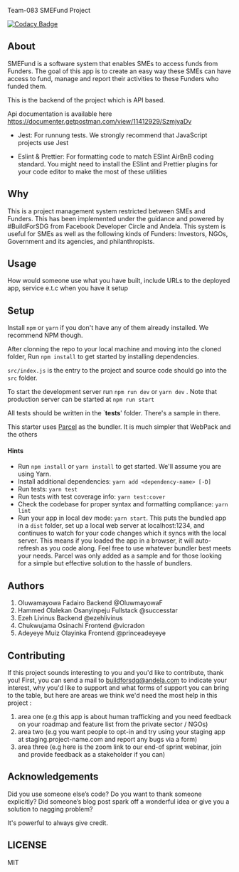 Team-083 SMEFund Project  

[![Codacy Badge](https://api.codacy.com/project/badge/Grade/86297dae5eae49a2a9f1a01809f4d784)](https://app.codacy.com/gh/BuildForSDG/Team-083-Backend?utm_source=github.com&utm_medium=referral&utm_content=BuildForSDG/Team-083-Backend&utm_campaign=Badge_Grade_Settings)


## About

SMEFund is a software system that enables SMEs to access funds from Funders. The goal of this app is to create an easy way these SMEs can have access to fund, manage and report their activities to these Funders who funded them. 

This is the backend of the project which is API based. 

Api documentation is available here https://documenter.getpostman.com/view/11412929/SzmjyaDv

- Jest: For runnung tests. We strongly recommend that JavaScript projects use Jest

- Eslint & Prettier: For formatting code to match ESlint AirBnB coding standard. You might need to install the ESlint and Prettier plugins for your code editor to make the most of these utilities

## Why

This is a project management system restricted between SMEs and Funders. This has been implemented under the guidance and powered by #BuildForSDG from Facebook Developer Circle and Andela. This system is useful for SMEs as well as the following kinds of Funders: Investors, NGOs, Government and its agencies, and philanthropists.

## Usage
 How would someone use what you have built, include URLs to the deployed app, service e.t.c when you have it setup


## Setup

Install `npm` or `yarn` if you don't have any of them already installed. We recommend NPM though.

After clonning the repo to your local machine and moving into the cloned folder, Run `npm install` to get started by installing dependencies. 

`src/index.js` is the entry to the project and source code should go into the `src` folder.

To start the development server run `npm run dev` or `yarn dev` . Note that production server can be started at `npm run start`

All tests should be written in the `__tests__' folder. There's a sample in there.

This starter uses [Parcel](https://parceljs.org/getting_started.html) as the bundler. It is much simpler that WebPack and the others

#### Hints

- Run `npm install` or `yarn install` to get started. We'll assume you are using Yarn.
- Install additional dependencies: `yarn add <dependency-name> [-D]`
- Run tests: `yarn test`
- Run tests with test coverage info: `yarn test:cover`
- Check the codebase for proper syntax and formatting compliance: `yarn lint`
- Run your app in local dev mode: `yarn start`. This puts the bundled app in a `dist` folder, set up a local web server at localhost:1234, and continues to watch for your code changes which it syncs with the local server. This means if you loaded the app in a browser, it will auto-refresh as you code along. Feel free to use whatever bundler best meets your needs. Parcel was only added as a sample and for those looking for a simple but effective solution to the hassle of bundlers. 

## Authors
1. Oluwamayowa Fadairo	Backend	@OluwmayowaF
2. Hammed Olalekan Osanyinpeju Fullstack @successtar
3. Ezeh Livinus Backend @ezehlivinus
4. Chukwujama Osinachi Frontend @vicradon
5. Adeyeye Muiz Olayinka	Frontend	@princeadeyeye

## Contributing
If this project sounds interesting to you and you'd like to contribute, thank you!
First, you can send a mail to buildforsdg@andela.com to indicate your interest, why you'd like to support and what forms of support you can bring to the table, but here are areas we think we'd need the most help in this project :
1.  area one (e.g this app is about human trafficking and you need feedback on your roadmap and feature list from the private sector / NGOs)
2.  area two (e.g you want people to opt-in and try using your staging app at staging.project-name.com and report any bugs via a form)
3.  area three (e.g here is the zoom link to our end-of sprint webinar, join and provide feedback as a stakeholder if you can)

## Acknowledgements

Did you use someone else’s code?
Do you want to thank someone explicitly?
Did someone’s blog post spark off a wonderful idea or give you a solution to nagging problem?

It's powerful to always give credit.

## LICENSE
MIT


